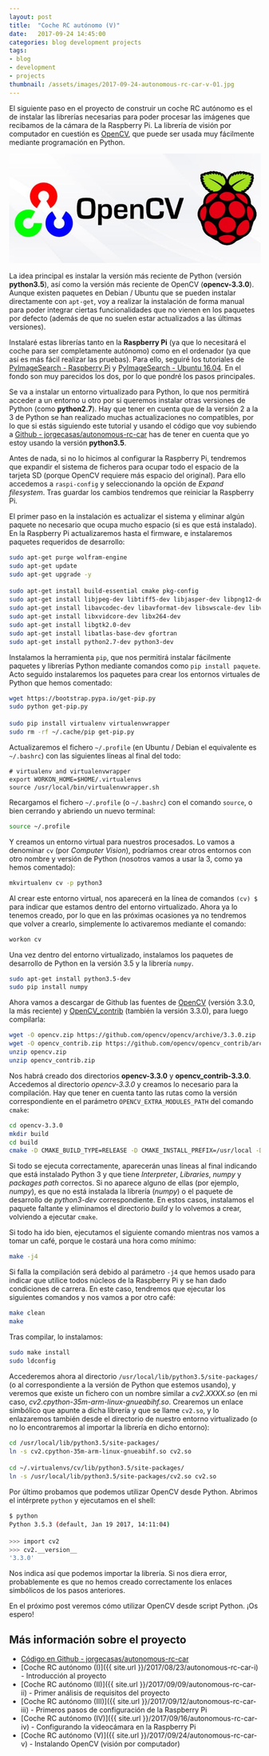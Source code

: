 ```yaml
---
layout: post
title:  "Coche RC autónomo (V)"
date:   2017-09-24 14:45:00
categories: blog development projects
tags:
- blog
- development
- projects
thumbnail: /assets/images/2017-09-24-autonomous-rc-car-v-01.jpg
---
```


El siguiente paso en el proyecto de construir un coche RC autónomo es el de instalar las librerías necesarias para poder procesar las imágenes que recibamos de la cámara de la Raspberry Pi. La librería de visión por computador en cuestión es [OpenCV](https://www.opencv.org), que puede ser usada muy fácilmente mediante programación en Python.

![OpenCV - Raspberry Pi](/assets/images/2017-09-24-autonomous-rc-car-v-01.jpg)

La idea principal es instalar la versión más reciente de Python (versión **python3.5**), así como la versión más reciente de OpenCV (**opencv-3.3.0**). Aunque existen paquetes en Debian / Ubuntu que se pueden instalar directamente con `apt-get`, voy a realizar la instalación de forma manual para poder integrar ciertas funcionalidades que no vienen en los paquetes por defecto (además de que no suelen estar actualizados a las últimas versiones).

Instalaré estas librerías tanto en la **Raspberry Pi** (ya que lo necesitará el coche para ser completamente autónomo) como en el ordenador (ya que así es más fácil realizar las pruebas). Para ello, seguiré los tutoriales de [PyImageSearch - Raspberry Pi](http://www.pyimagesearch.com/2016/04/18/install-guide-raspberry-pi-3-raspbian-jessie-opencv-3/) y [PyImageSearch - Ubuntu 16.04](http://www.pyimagesearch.com/2016/10/24/ubuntu-16-04-how-to-install-opencv/). En el fondo son muy parecidos los dos, por lo que pondré los pasos principales.

Se va a instalar un entorno virtualizado para Python, lo que nos permitirá acceder a un entorno u otro por si queremos instalar otras versiones de Python (como **python2.7**). Hay que tener en cuenta que de la versión 2 a la 3 de Python se han realizado muchas actualizaciones no compatibles, por lo que si estás siguiendo este tutorial y usando el código que voy subiendo a [Github - jorgecasas/autonomous-rc-car](https://github.com/jorgecasas/autonomous-rc-car) has de tener en cuenta que yo estoy usando la versión **python3.5**.

Antes de nada, si no lo hicimos al configurar la Raspberry Pi, tendremos que expandir el sistema de ficheros para ocupar todo el espacio de la tarjeta SD (porque OpenCV requiere más espacio del original). Para ello accedemos a `raspi-config` y seleccionando la opción de _Expand filesystem_. Tras guardar los cambios tendremos que reiniciar la Raspberry Pi.

El primer paso en la instalación es actualizar el sistema y eliminar algún paquete no necesario que ocupa mucho espacio (si es que está instalado). En la Raspberry Pi actualizaremos hasta el firmware, e instalaremos paquetes requeridos de desarrollo:

```bash
sudo apt-get purge wolfram-engine
sudo apt-get update
sudo apt-get upgrade -y 

sudo apt-get install build-essential cmake pkg-config
sudo apt-get install libjpeg-dev libtiff5-dev libjasper-dev libpng12-dev
sudo apt-get install libavcodec-dev libavformat-dev libswscale-dev libv4l-dev
sudo apt-get install libxvidcore-dev libx264-dev
sudo apt-get install libgtk2.0-dev
sudo apt-get install libatlas-base-dev gfortran
sudo apt-get install python2.7-dev python3-dev

```

Instalamos la herramienta `pip`, que nos permitirá instalar fácilmente paquetes y librerías Python mediante comandos como `pip install paquete`. Acto seguido instalaremos los paquetes para crear los entornos virtuales de Python que hemos comentado:

```bash
wget https://bootstrap.pypa.io/get-pip.py
sudo python get-pip.py

sudo pip install virtualenv virtualenvwrapper
sudo rm -rf ~/.cache/pip get-pip.py
```

Actualizaremos el fichero `~/.profile` (en Ubuntu / Debian el equivalente es `~/.bashrc`) con las siguientes líneas al final del todo:

```
# virtualenv and virtualenvwrapper
export WORKON_HOME=$HOME/.virtualenvs
source /usr/local/bin/virtualenvwrapper.sh
```

Recargamos el fichero `~/.profile` (o `~/.bashrc`) con el comando `source`, o bien cerrando y abriendo un nuevo terminal:

```bash
source ~/.profile
```

Y creamos un entorno virtual para nuestros procesados. Lo vamos a denominar `cv` (por _Computer Vision_), podríamos crear otros entornos con otro nombre y versión de Python (nosotros vamos a usar la 3, como ya hemos comentado):

```bash
mkvirtualenv cv -p python3
```

Al crear este entorno virtual, nos aparecerá en la línea de comandos `(cv) $` para indicar que estamos dentro del entorno virtualizado. Ahora ya lo tenemos creado, por lo que en las próximas ocasiones ya no tendremos que volver a crearlo, simplemente lo activaremos mediante el comando:

```bash
workon cv
```

Una vez dentro del entorno virtualizado, instalamos los paquetes de desarrollo de Python en la versión 3.5 y la librería `numpy`.

```bash
sudo apt-get install python3.5-dev
sudo pip install numpy
```

Ahora vamos a descargar de Github las fuentes de [OpenCV](https://github.com/opencv/opencv) (versión 3.3.0, la más reciente) y [OpenCV_contrib](https://github.com/opencv/opencv_contrib) (también la versión 3.3.0), para luego compilarla:

```bash
wget -O opencv.zip https://github.com/opencv/opencv/archive/3.3.0.zip
wget -O opencv_contrib.zip https://github.com/opencv/opencv_contrib/archive/3.3.0.zip
unzip opencv.zip
unzip opencv_contrib.zip
```

Nos habrá creado dos directorios **opencv-3.3.0** y **opencv_contrib-3.3.0**. Accedemos al directorio _opencv-3.3.0_ y creamos lo necesario para la compilación. Hay que tener en cuenta tanto las rutas como la versión correspondiente en el parámetro `OPENCV_EXTRA_MODULES_PATH` del comando `cmake`:

```bash
cd opencv-3.3.0
mkdir build
cd build
cmake -D CMAKE_BUILD_TYPE=RELEASE -D CMAKE_INSTALL_PREFIX=/usr/local -D INSTALL_PYTHON_EXAMPLES=ON -D OPENCV_EXTRA_MODULES_PATH=~/opencv_contrib-3.3.0/modules -D BUILD_EXAMPLES=ON ..
```

Si todo se ejecuta correctamente, aparecerán unas líneas al final indicando que está instalado Python 3 y que tiene _Interpreter_, _Libraries_, _numpy_ y _packages path_ correctos. Si no aparece alguno de ellas (por ejemplo, _numpy_), es que no está instalada la librería (_numpy_) o el paquete de desarrollo de _python3-dev_ correspondiente. En estos casos, instalamos el paquete faltante y eliminamos el directorio _build_ y lo volvemos a crear, volviendo a ejecutar `cmake`.

Si todo ha ido bien, ejecutamos el siguiente comando mientras nos vamos a tomar un café, porque le costará una hora como mínimo:

```bash
make -j4
```

Si falla la compilación será debido al parámetro `-j4` que hemos usado para indicar que utilice todos núcleos de la Raspberry Pi y se han dado condiciones de carrera. En este caso, tendremos que ejecutar los siguientes comandos y nos vamos a por otro café:

```bash
make clean
make
```

Tras compilar, lo instalamos:

```bash
sudo make install
sudo ldconfig
```

Accederemos ahora al directorio `/usr/local/lib/python3.5/site-packages/` (o al correspondiente a la versión de Python que estemos usando), y veremos que existe un fichero con un nombre similar a _cv2.XXXX.so_ (en mi caso, _cv2.cpython-35m-arm-linux-gnueabihf.so_. Crearemos un enlace simbólico que apunte a dicha librería y que se llame `cv2.so`, y lo enlazaremos también desde el directorio de nuestro entorno virtualizado (o no lo encontraremos al importar la librería en dicho entorno):

```bash
cd /usr/local/lib/python3.5/site-packages/
ln -s cv2.cpython-35m-arm-linux-gnueabihf.so cv2.so

cd ~/.virtualenvs/cv/lib/python3.5/site-packages/
ln -s /usr/local/lib/python3.5/site-packages/cv2.so cv2.so
```

Por último probamos que podemos utilizar OpenCV desde Python. Abrimos el intérprete `python` y ejecutamos en el shell:

```bash
$ python
Python 3.5.3 (default, Jan 19 2017, 14:11:04)

>>> import cv2
>>> cv2.__version__
'3.3.0'
```

Nos indica así que podemos importar la librería. Si nos diera error, probablemente es que no hemos creado correctamente los enlaces simbólicos de los pasos anteriores.

En el próximo post veremos cómo utilizar OpenCV desde script Python. ¡Os espero!


## Más información sobre el proyecto

* [Código en Github - jorgecasas/autonomous-rc-car](https://github.com/jorgecasas/autonomous-rc-car)
* [Coche RC autónomo (I)]({{ site.url }}/2017/08/23/autonomous-rc-car-i) - Introducción al proyecto
* [Coche RC autónomo (II)]({{ site.url }}/2017/09/09/autonomous-rc-car-ii) - Primer análisis de requisitos del proyecto
* [Coche RC autónomo (III)]({{ site.url }}/2017/09/12/autonomous-rc-car-iii) - Primeros pasos de configuración de la Raspberry Pi
* [Coche RC autónomo (IV)]({{ site.url }}/2017/09/16/autonomous-rc-car-iv) - Configurando la videocámara en la Raspberry Pi
* [Coche RC autónomo (V)]({{ site.url }}/2017/09/24/autonomous-rc-car-v) - Instalando OpenCV (visión por computador)

